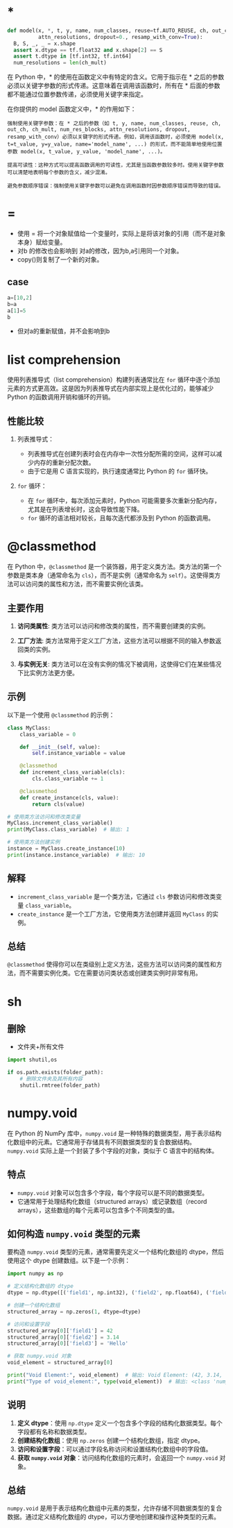 # *
```python
def model(x, *, t, y, name, num_classes, reuse=tf.AUTO_REUSE, ch, out_ch, ch_mult=(1, 2, 4, 8), num_res_blocks,
          attn_resolutions, dropout=0., resamp_with_conv=True):
  B, S, _, _ = x.shape
  assert x.dtype == tf.float32 and x.shape[2] == S
  assert t.dtype in [tf.int32, tf.int64]
  num_resolutions = len(ch_mult)
```

在 Python 中，* 的使用在函数定义中有特定的含义。它用于指示在 * 之后的参数必须以关键字参数的形式传递。这意味着在调用该函数时，所有在 * 后面的参数都不能通过位置参数传递，必须使用关键字来指定。

在你提供的 model 函数定义中，* 的作用如下：

    强制使用关键字参数：在 * 之后的参数（如 t, y, name, num_classes, reuse, ch, out_ch, ch_mult, num_res_blocks, attn_resolutions, dropout, resamp_with_conv）必须以关键字的形式传递。例如，调用该函数时，必须使用 model(x, t=t_value, y=y_value, name='model_name', ...) 的形式，而不能简单地使用位置参数 model(x, t_value, y_value, 'model_name', ...)。

    提高可读性：这种方式可以提高函数调用的可读性，尤其是当函数参数较多时。使用关键字参数可以清楚地表明每个参数的含义，减少混淆。

    避免参数顺序错误：强制使用关键字参数可以避免在调用函数时因参数顺序错误而导致的错误。

# =
* 使用 = 将一个对象赋值给一个变量时，实际上是将该对象的引用（而不是对象本身）赋给变量。
* 对b 的修改也会影响到 对a的修改，因为b,a引用同一个对象。
* copy()则复制了一个新的对象。
## case
```python
a=[10,2]
b=a
a[1]=5
b
```
* 但对a的重新赋值，并不会影响到b

# list comprehension
使用列表推导式（list comprehension）构建列表通常比在 `for` 循环中逐个添加元素的方式更高效。这是因为列表推导式在内部实现上是优化过的，能够减少 Python 的函数调用开销和循环的开销。

## 性能比较
1. 列表推导式：
   - 列表推导式在创建列表时会在内存中一次性分配所需的空间，这样可以减少内存的重新分配次数。
   - 由于它是用 C 语言实现的，执行速度通常比 Python 的 `for` 循环快。

2. `for` 循环：
   - 在 `for` 循环中，每次添加元素时，Python 可能需要多次重新分配内存，尤其是在列表增长时，这会导致性能下降。
   - `for` 循环的语法相对较长，且每次迭代都涉及到 Python 的函数调用。

# @classmethod
在 Python 中，`@classmethod` 是一个装饰器，用于定义类方法。类方法的第一个参数是类本身（通常命名为 `cls`），而不是实例（通常命名为 `self`）。这使得类方法可以访问类的属性和方法，而不需要实例化该类。

## 主要作用

1. **访问类属性**: 类方法可以访问和修改类的属性，而不需要创建类的实例。

2. **工厂方法**: 类方法常用于定义工厂方法，这些方法可以根据不同的输入参数返回类的实例。

3. **与实例无关**: 类方法可以在没有实例的情况下被调用，这使得它们在某些情况下比实例方法更方便。

## 示例

以下是一个使用 `@classmethod` 的示例：

```python
class MyClass:
    class_variable = 0

    def __init__(self, value):
        self.instance_variable = value

    @classmethod
    def increment_class_variable(cls):
        cls.class_variable += 1

    @classmethod
    def create_instance(cls, value):
        return cls(value)

# 使用类方法访问和修改类变量
MyClass.increment_class_variable()
print(MyClass.class_variable)  # 输出: 1

# 使用类方法创建实例
instance = MyClass.create_instance(10)
print(instance.instance_variable)  # 输出: 10
```

## 解释

- `increment_class_variable` 是一个类方法，它通过 `cls` 参数访问和修改类变量 `class_variable`。
- `create_instance` 是一个工厂方法，它使用类方法创建并返回 `MyClass` 的实例。

## 总结

`@classmethod` 使得你可以在类级别上定义方法，这些方法可以访问类的属性和方法，而不需要实例化类。它在需要访问类状态或创建类实例时非常有用。

# sh
## 删除
* 文件夹+所有文件
```py
import shutil,os

if os.path.exists(folder_path):
    # 删除文件夹及其所有内容
    shutil.rmtree(folder_path)

```

# numpy.void

在 Python 的 NumPy 库中，`numpy.void` 是一种特殊的数据类型，用于表示结构化数组中的元素。它通常用于存储具有不同数据类型的复合数据结构。`numpy.void` 实际上是一个封装了多个字段的对象，类似于 C 语言中的结构体。

## 特点

- `numpy.void` 对象可以包含多个字段，每个字段可以是不同的数据类型。
- 它通常用于处理结构化数组（structured arrays）或记录数组（record arrays），这些数组的每个元素可以包含多个不同类型的值。

## 如何构造 `numpy.void` 类型的元素

要构造 `numpy.void` 类型的元素，通常需要先定义一个结构化数组的 dtype，然后使用这个 dtype 创建数组。以下是一个示例：

```python
import numpy as np

# 定义结构化数组的 dtype
dtype = np.dtype([('field1', np.int32), ('field2', np.float64), ('field3', 'U10')])

# 创建一个结构化数组
structured_array = np.zeros(1, dtype=dtype)

# 访问和设置字段
structured_array[0]['field1'] = 42
structured_array[0]['field2'] = 3.14
structured_array[0]['field3'] = 'Hello'

# 获取 numpy.void 对象
void_element = structured_array[0]

print("Void Element:", void_element)  # 输出: Void Element: (42, 3.14, 'Hello')
print("Type of void_element:", type(void_element))  # 输出: <class 'numpy.void'>
```

## 说明

1. **定义 dtype**：使用 `np.dtype` 定义一个包含多个字段的结构化数据类型。每个字段都有名称和数据类型。
2. **创建结构化数组**：使用 `np.zeros` 创建一个结构化数组，指定 dtype。
3. **访问和设置字段**：可以通过字段名称访问和设置结构化数组中的字段值。
4. **获取 `numpy.void` 对象**：访问结构化数组的元素时，会返回一个 `numpy.void` 对象。

## 总结

`numpy.void` 是用于表示结构化数组中元素的类型，允许存储不同数据类型的复合数据。通过定义结构化数组的 dtype，可以方便地创建和操作这种类型的元素。



